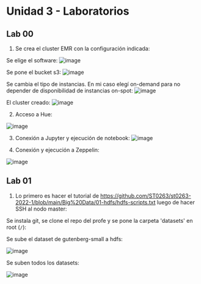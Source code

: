 # Unidad 3 - Laboratorios

## Lab 00

1. Se crea el cluster EMR con la configuración indicada:

Se elige el software:
![image](https://user-images.githubusercontent.com/46629861/170850103-a2bc45db-b99c-4ab0-853f-1b28920039f0.png)

Se pone el bucket s3:
![image](https://user-images.githubusercontent.com/46629861/170850116-57b4601f-232c-4a86-8a92-61196aea87b8.png)

Se cambia el tipo de instancias. En mi caso elegí on-demand para no depender de disponibilidad de instancias on-spot:
![image](https://user-images.githubusercontent.com/46629861/170850140-38136775-7646-4df0-9775-d94502c21c6e.png)

El cluster creado:
![image](https://user-images.githubusercontent.com/46629861/170850177-27e8be9b-af5a-43fb-8ab3-8f5235f08075.png)

2. Acceso a Hue:

![image](https://user-images.githubusercontent.com/46629861/170850323-bcc1d7b7-f9d8-4d93-8396-1ee280210b2b.png)

3. Conexión a Jupyter y ejecución de notebook:
![image](https://user-images.githubusercontent.com/46629861/170850342-8dd7d8a2-774c-4a44-9555-86667c304cad.png)

4. Conexión y ejecución a Zeppelin:

![image](https://user-images.githubusercontent.com/46629861/170850358-25992ef4-1913-424a-b8d2-112f262f12cc.png)


## Lab 01

1. Lo primero es hacer el tutorial de https://github.com/ST0263/st0263-2022-1/blob/main/Big%20Data/01-hdfs/hdfs-scripts.txt luego de hacer SSH al nodo master:

Se instala git, se clone el repo del profe y se pone la carpeta 'datasets' en root (`/`):

Se sube el dataset de gutenberg-small a hdfs:

![image](https://user-images.githubusercontent.com/46629861/170851419-61768ff6-951f-4f3e-b7a1-3d76f2d019c0.png)

Se suben todos los datasets:

![image](https://user-images.githubusercontent.com/46629861/170851483-06ff7fed-982e-4fa5-9947-a63efab93dea.png)


